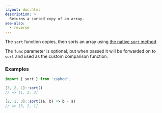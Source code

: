 ```yaml
---
layout: doc.html
description: >
  Returns a sorted copy of an array.
see-also:
  - reverse
---
```


The `sort` function copies, then sorts an array using [the native `sort` method][1].

The `func` parameter is optional, but when passed it will be forwarded on to `sort` and used as the custom comparison function.

### Examples

```js
import { sort } from 'zaphod';

[3, 2, 1]::sort()
// => [1, 2, 3]

[2, 1, 3]::sort((a, b) => b - a)
// => [3, 2, 1]
```

[1]: https://developer.mozilla.org/en/docs/Web/JavaScript/Reference/Global_Objects/Array/sort
